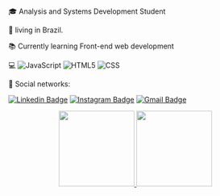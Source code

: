 :mortar_board: Analysis and Systems Development Student

:house_with_garden: living in Brazil.

:books: Currently learning Front-end web development

  :computer:
  ![JavaScript](https://img.shields.io/badge/-JavaScript-333333?style=flat&logo=javascript)
  ![HTML5](https://img.shields.io/badge/-HTML5-333333?style=flat&logo=HTML5)
  ![CSS](https://img.shields.io/badge/-CSS-333333?style=flat&logo=CSS3&logoColor=1572B6)

:envelope_with_arrow: Social networks: <p>
[![Linkedin Badge](https://img.shields.io/badge/-LinkedIn-blue?style=flat-square&logo=Linkedin&logoColor=white&link=https://www.linkedin.com/in/edsonvferreira/)](https://www.linkedin.com/in/edson-vferreira/) 
[![Instagram Badge](https://img.shields.io/badge/-Instagram-E1306C?style=flat-square&logo=instagram&logoColor=white&link=https://www.linkedin.com/in/edsonvferreira/)](https://www.instagram.com/edsonraines/) 
[![Gmail Badge](https://img.shields.io/badge/-Gmail-FF0000?style=flat-square&labelColor=FF0000&logo=gmail&logoColor=white&link=mailto:edson.vferreira90@gmail.com)](mailto:edson.vferreira90@gmail.com) 
</p>



<div align="center">
  <a href="https://github.com/ERaines">
  <img height="150em"src="https://github-readme-stats.vercel.app/api?username=ERaines&show_icons=true&theme=dark&include_all_commits=true&count_private=true"/>
  <img height="150em"src="https://github-readme-stats.vercel.app/api/top-langs/?username=ERaines&layout=compact&langs_count=7&theme=dark"/>
</div>


